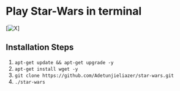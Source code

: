 # Play Star-Wars in terminal

[![X](https://img.shields.io/twitter/url?url=https%3A%2F%2Ftwitter.com%2Fdev_sunny_e&style=Social&logo=X&label=Twitter&link=https%3A%2F%2Ftwitter.com%2Fdev_sunny_e)]

## Installation Steps

1. `apt-get update && apt-get upgrade -y`
2. `apt-get install wget -y`
3. `git clone https://github.com/Adetunjieliazer/star-wars.git`
4. `./star-wars`

